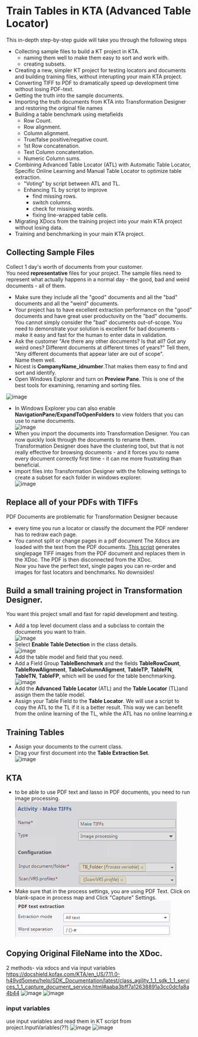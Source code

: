 # Train Tables in KTA (Advanced Table Locator)
This in-depth step-by-step guide will take you through the following steps  
* Collecting sample files to build a KT project in KTA.
    *  naming them well to make them easy to sort and work with.
    * creating subsets.
* Creating a new, simpler KT project for testing locators and documents and building training files, without interupting your main KTA project.
* Converting TIFF to PDF to dramatically speed up development time without losing PDF-text.
* Getting the truth into the sample documents.
* Importing the truth documents from KTA into Transformation Designer and restoring the original file names
* Building a table benchmark using metafields
    * Row Count.
    * Row alignment.
    * Column alignment.
    * True/false positive/negative count.
    * 1st Row concatenation.
    * Text Column concatentation.
    * Numeric Column sums.
* Combining Advanced Table Locator (ATL) with Automatic Table Locator, Specific Online Learning and Manual Table Locator to optimize table extraction.
    * "Voting" by script between ATL and TL.
    * Enhancing TL by script to improve
        * find missing rows.
        * switch columns.
        * check for missing words.
        * fixing line-wrapped table cells.
* Migrating XDocs from the training project into your main KTA project without losing data.
* Training and benchmarking in your main KTA project.

## Collecting Sample Files
Collect 1 day's worth of documents from your customer.  
You need **representative** files for your project. The sample files need to represent what actually happens in a normal day - the good, bad and weird documents - all of them.
* Make sure they include all the "good" documents and all the "bad" documents and all the "weird" documents.
* Your project has to have excellent extraction performance on the "good" documents and have great user productuvity on the "bad" documents. You cannot simply consider the "bad" documents out-of-scope. You need to demonstrate your solution is excellent for bad documents - make it easy and fast for the human to enter data in validation.
* Ask the customer "Are there any other documents? Is that all? Got any weird ones? Different documents at different times of years?" Tell them, "Any different documents that appear later are out of scope".  
Name them well.
* Nicest is **CompanyName_idnumber**.That makes them easy to find and sort and identify.
* Open Windows Explorer and turn on **Preview Pane**. This is one of the best tools for examining, renaming and sorting files.

![image](https://github.com/KofaxTransformation/KTScripts/assets/47416964/a3c3ad54-41b5-499e-b7ef-929e62dd0a1e)  
* In Windows Explorer you can also enable **NavigationPane/ExpandToOpenFolders**  to view folders that you can use to name documents.  
![image](https://github.com/KofaxTransformation/KTScripts/assets/47416964/3c48b20d-50d0-4403-97f3-fa1d4e0f2e4f)
* When you import the documents into Transformation Designer.
You can now quickly look through the documents to rename them. Transformation Designer does have the clustering tool, but that is not really effective for browsing documents - and it forces you to name every document correctly first time - it can me more frustrating than beneficial.
* import files into Transformation Designer with the following settings to create a subset for each folder in windows explorer.  
![image](https://github.com/KofaxTransformation/KTScripts/assets/47416964/d1f50599-840b-47b2-861c-f9140164ed03)

## Replace all of your PDFs with TIFFs
PDF Documents are problematic for Transformation Designer because
- every time you run a locator or classify the document the PDF renderer has to redraw each page.
- You cannot split or change pages in a pdf document
The Xdocs are loaded with the text from the PDF documents. 
[This script](PDFtoTiff.md) generates singlepage TIFF images from the PDF document and replaces them in the XDoc. The PDF is then disconnected from the XDoc.  
Now you have the perfect text, single pages you can re-order and images for fast locators and benchmarks. No downsides!

## Build a small training project in Transformation Designer.
You want this project small and fast for rapid development and testing.  
* Add a top level document class and a subclass to contain the documents you want to train.  
![image](https://github.com/KofaxTransformation/KTScripts/assets/47416964/cb501607-9551-440c-b502-d0e3ec1749d4)
* Select **Enable Table Detection** in the class details.  
![image](https://github.com/KofaxTransformation/KTScripts/assets/47416964/7e5f7778-794c-43ba-b01f-895082d16e06)
* Add the table model and field that you need.
* Add a Field Group **TableBenchmark** and the fields **TableRowCount**, **TableRowAlignment**, **TableColumnAligment**, **TableTP**, **TableFN**, **TableTN**, **TableFP**, which will be used for the table benchmarking.
![image](https://github.com/KofaxTransformation/KTScripts/assets/47416964/6f826fd4-d457-47a7-b115-7b7700ddbb8c)  
* Add the **Advanced Table Locator** (ATL) and the **Table Locator** (TL)and assign them the table model.
* Assign your Table Field to the **Table Locator**.  We will use a script to copy the ATL to the TL if it is a better result. This way we can benefit from the online learning of the TL, while the ATL has no online learning.e

## Training Tables
* Assign your documents to the current class.
* Drag your first document into the **Table Extraction Set**.  
![image](https://github.com/KofaxTransformation/KTScripts/assets/47416964/02b9c6ff-6fca-417d-87b5-b37c89292b94)

## KTA
* to be able to use PDF text and lasso in PDF documents, you need to run image processing.  
![Image Processing Config](images/image_processing.png)
* Make sure that in the process settings, you are using PDF Text.  Click on blank-space in process map and Click "Capture" Settings. 
![Alt text](images/pdf_text_extraction.png)

## Copying Original FileName into the XDoc.
2 methods- via xdocs and via input variables
https://docshield.kofax.com/KTA/en_US/7.11.0-h49vd5omev/help/SDK_Documentation/latest/class_agility_1_1_sdk_1_1_services_1_1_capture_document_service.html#aaba3bff7a12638891a3cc0dcfa8a4b44
![image](https://github.com/KofaxTransformation/KTScripts/assets/47416964/32629529-e5bf-49e4-bc26-2b1c90a13207)
![image](https://github.com/KofaxTransformation/KTScripts/assets/47416964/655f3ac5-3c89-492c-b75d-5f31788cae93)
### input variables
use input variables and read them in KT script from project.InputVariables(??)
![image](https://github.com/KofaxTransformation/KTScripts/assets/47416964/aa7abd2e-f99d-486a-8fd9-dd6eb3192d39)
![image](https://github.com/KofaxTransformation/KTScripts/assets/47416964/4654f449-b99f-4dbe-86cc-6673319bbbb0)

